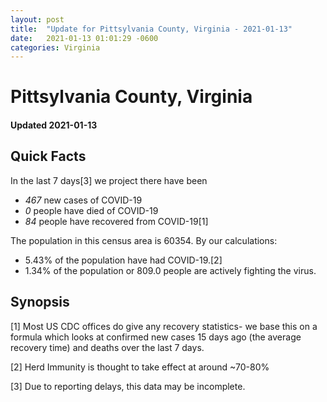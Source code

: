 ```yaml
---
layout: post
title:  "Update for Pittsylvania County, Virginia - 2021-01-13"
date:   2021-01-13 01:01:29 -0600
categories: Virginia
---
```


# Pittsylvania County, Virginia
#### Updated 2021-01-13

## Quick Facts

In the last 7 days[3] we project there have been
- *467* new cases of COVID-19
- *0* people have died of COVID-19
- *84* people have recovered from COVID-19[1]

The population in this census area is 60354. By our calculations:
- 5.43% of the population have had COVID-19.[2]
- 1.34% of the population or 809.0 people are actively fighting the virus.

## Synopsis




[1] Most US CDC offices do give any recovery statistics- we base this on a formula which looks at confirmed new cases
15 days ago (the average recovery time) and deaths over the last 7 days.

[2] Herd Immunity is thought to take effect at around ~70-80%

[3] Due to reporting delays, this data may be incomplete.
 
    